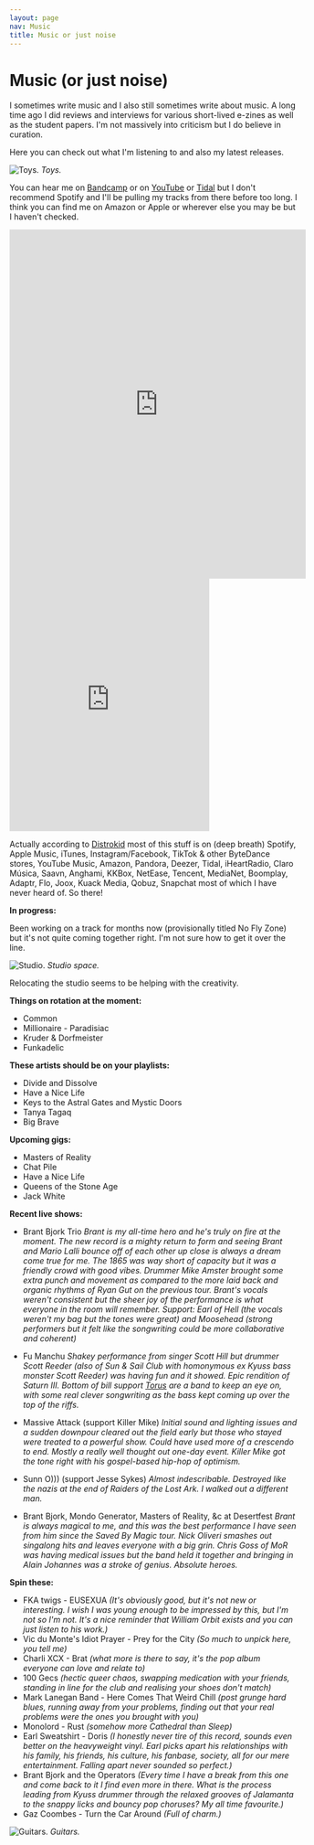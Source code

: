 ```yaml
---
layout: page
nav: Music
title: Music or just noise
---
```


# Music (or just noise)

I sometimes write music and I also still sometimes write about music. A long time ago I did reviews and interviews for various short-lived e-zines as well as the student papers. I'm not massively into criticism but I do believe in curation.

Here you can check out what I'm listening to and also my latest releases.

![Toys.](/public/img/studio.jpg)
*Toys.*

You can hear me on [Bandcamp](https://nicoboyce.bandcamp.com/) or on [YouTube](https://www.youtube.com/channel/UCVFMIbN6jTkiU9d7U5jspYg) or [Tidal](https://tidal.com/browse/artist/22802151?u) but I don't recommend Spotify and I'll be pulling my tracks from there before too long. I think you can find me on Amazon or Apple or wherever else you may be but I haven't checked.

<iframe class="no-mob" style="border: 0; width: 519px; height: 611px;" src="https://bandcamp.com/EmbeddedPlayer/track=1225246556/size=large/bgcol=333333/linkcol=e99708/tracklist=false/transparent=true/" seamless><a href="https://nicoboyce.bandcamp.com/track/now-melt-feat-d0g-r0se">Now Melt (feat. d0g_r0se) by Nico Boyce</a></iframe><iframe class="on-mob" style="border: 0; width: 350px; height: 442px;" src="https://bandcamp.com/EmbeddedPlayer/track=1225246556/size=large/bgcol=333333/linkcol=e99708/tracklist=false/transparent=true/" seamless><a href="https://nicoboyce.bandcamp.com/track/now-melt-feat-d0g-r0se">Now Melt (feat. d0g_r0se) by Nico Boyce</a></iframe>

Actually according to [Distrokid](https://distrokid.com/vip/seven/2666105) most of this stuff is on (deep breath) Spotify, Apple Music, iTunes, Instagram/Facebook, TikTok & other ByteDance stores, YouTube Music, Amazon, Pandora, Deezer, Tidal, iHeartRadio, Claro Música, Saavn, Anghami, KKBox, NetEase, Tencent, MediaNet, Boomplay, Adaptr, Flo, Joox, Kuack Media, Qobuz, Snapchat most of which I have never heard of. So there!

**In progress:**

Been working on a track for months now (provisionally titled No Fly Zone) but it's not quite coming together right. I'm not sure how to get it over the line.

![Studio.](/public/img/studio.jpeg)
*Studio space.*

Relocating the studio seems to be helping with the creativity.

**Things on rotation at the moment:**

* Common
* Millionaire - Paradisiac
* Kruder & Dorfmeister
* Funkadelic

**These artists should be on your playlists:**

* Divide and Dissolve
* Have a Nice Life
* Keys to the Astral Gates and Mystic Doors
* Tanya Tagaq
* Big Brave

**Upcoming gigs:**

* Masters of Reality
* Chat Pile
* Have a Nice Life
* Queens of the Stone Age
* Jack White

**Recent live shows:**

* Brant Bjork Trio
_Brant is my all-time hero and he's truly on fire at the moment. The new record is a mighty return to form and seeing Brant and Mario Lalli bounce off of each other up close is always a dream come true for me. The 1865 was way short of capacity but it was a friendly crowd with good vibes. Drummer Mike Amster brought some extra punch and movement as compared to the more laid back and organic rhythms of Ryan Gut on the previous tour. Brant's vocals weren't consistent but the sheer joy of the performance is what everyone in the room will remember. Support: Earl of Hell (the vocals weren't my bag but the tones were great) and Moosehead (strong performers but it felt like the songwriting could be more collaborative and coherent)_

* Fu Manchu
_Shakey performance from singer Scott Hill but drummer Scott Reeder (also of Sun & Sail Club with homonymous ex Kyuss bass monster Scott Reeder) was having fun and it showed. Epic rendition of Saturn III. Bottom of bill support [Torus](https://www.torusband.com/) are a band to keep an eye on, with some real clever songwriting as the bass kept coming up over the top of the riffs._

* Massive Attack (support Killer Mike)
_Initial sound and lighting issues and a sudden downpour cleared out the field early but those who stayed were treated to a powerful show. Could have used more of a crescendo to end. Mostly a really well thought out one-day event. Killer Mike got the tone right with his gospel-based hip-hop of optimism._

* Sunn O))) (support Jesse Sykes)
_Almost indescribable. Destroyed like the nazis at the end of Raiders of the Lost Ark. I walked out a different man._

* Brant Bjork, Mondo Generator, Masters of Reality, &c at Desertfest
_Brant is always magical to me, and this was the best performance I have seen from him since the Saved By Magic tour. Nick Oliveri smashes out singalong hits and leaves everyone with a big grin. Chris Goss of MoR was having medical issues but the band held it together and bringing in Alain Johannes was a stroke of genius. Absolute heroes._

**Spin these:**

* FKA twigs - EUSEXUA _(It's obviously good, but it's not new or interesting. I wish I was young enough to be impressed by this, but I'm not so I'm not. It's a nice reminder that William Orbit exists and you can just listen to his work.)_
* Vic du Monte's Idiot Prayer - Prey for the City _(So much to unpick here, you tell me)_
* Charli XCX - Brat _(what more is there to say, it's the pop album everyone can love and relate to)_
* 100 Gecs _(hectic queer chaos, swapping medication with your friends, standing in line for the club and realising your shoes don't match)_
* Mark Lanegan Band - Here Comes That Weird Chill _(post grunge hard blues, running away from your problems, finding out that your real problems were the ones you brought with you)_
* Monolord - Rust _(somehow more Cathedral than Sleep)_
* Earl Sweatshirt - Doris _(I honestly never tire of this record, sounds even better on the heavyweight vinyl. Earl picks apart his relationships with his family, his friends, his culture, his fanbase, society, all for our mere entertainment. Falling apart never sounded so perfect.)_
* Brant Bjork and the Operators _(Every time I have a break from this one and come back to it I find even more in there. What is the process leading from Kyuss drummer through the relaxed grooves of Jalamanta to the snappy licks and bouncy pop choruses? My all time favourite.)_
* Gaz Coombes - Turn the Car Around _(Full of charm.)_

![Guitars.](/public/img/guits.jpeg)
*Guitars.*